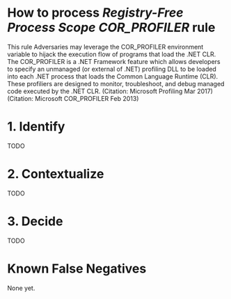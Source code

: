 # How to process *Registry-Free Process Scope COR_PROFILER* rule
This rule Adversaries may leverage the COR_PROFILER environment variable to hijack the execution flow of programs that load the .NET CLR.
The COR_PROFILER is a .NET Framework feature which allows developers to specify an unmanaged (or external of .NET) profiling DLL to be loaded into each .NET process that loads the Common Language Runtime (CLR).
These profiliers are designed to monitor, troubleshoot, and debug managed code executed by the .NET CLR.
(Citation: Microsoft Profiling Mar 2017)
(Citation: Microsoft COR_PROFILER Feb 2013)

# 1. Identify
TODO

# 2. Contextualize
TODO

# 3. Decide
TODO

# Known False Negatives
None yet.
